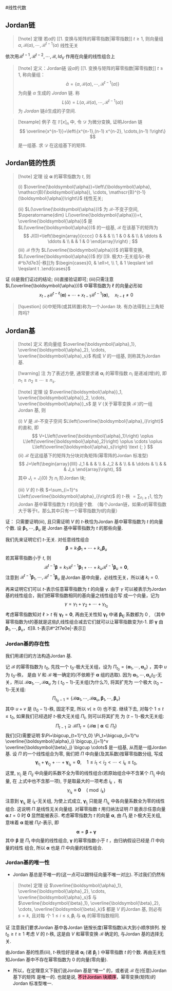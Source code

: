 #线性代数 
## Jordan链
>[!note] 定理
>若$\alpha$的 [[1. 变换与矩阵的幂零指数|幂零指数]] $t\ge 1$, 则向量组$\alpha,\mathscr{B}(\alpha),\cdots,\mathscr{B}^{t-1}(\alpha)$ 线性无关

依次用$\mathscr{B}^{t-1},\mathscr{B}^{t-2},\cdots,\mathscr{B},Id_V$ 作用在向量的线性组合上

>[!note] 定义：Jordan链 
>设$\alpha$的 [[1. 变换与矩阵的幂零指数|幂零指数]] $t \ge 1$, 称向量组：
$$\bar{\alpha}=\{\alpha,\mathscr{B}(\alpha),\cdots,\mathscr{B}^{t-1}(\alpha)\}$$
为向量 $\alpha$ 生成的 $Jordan$ 链. 称
$$L(\bar{\alpha})=L(\alpha,\mathscr{B}(\alpha),\cdots,\mathscr{B}^{t-1}(\alpha))$$
为 $Jordan$ 链$\bar{\alpha}$生成的子空间.




>[!example] 例子
>在 $\mathbb{F}[x]_n$ 中, 令 $\mathscr{D}$ 为微分变换, 证明Jordan 链
>$$
\overline{x^{n-1}}=\left\{x^{n-1},(n-1) x^{n-2}, \cdots,(n-1) !\right\}
>$$
>是一组基. 求 $\mathscr{D}$ 在这组基下的矩阵.


## Jordan链的性质

>[!note] 定理 
>设 $\boldsymbol{\alpha}$ 的幂零指数为 $t$, 则
>
>(i) $\overline{\boldsymbol{\alpha}}=\left\{\boldsymbol{\alpha}, \mathscr{B}(\boldsymbol{\alpha}), \cdots, \mathscr{B}^{t-1}(\boldsymbol{\alpha})\right\}$ 线性无关;
>
>(ii) $L(\overline{\boldsymbol{\alpha}})$ 为 $\mathscr{B}$-不变子空间, $\operatorname{dim} L(\overline{\boldsymbol{\alpha}})=t, \overline{\boldsymbol{\alpha}}$ 是 $L(\overline{\boldsymbol{\alpha}})$ 的一组基, $\mathscr{B}$ 在该基下的矩阵为
> $$
> J(0)=\left(\begin{array}{cccc}
> 0 & & & \\
> 1 & 0 & & \\
> & \ddots & \ddots & \\
> & & 1 & 0
> \end{array}\right) ;
> $$
> (iii) $\mathscr{B}$ 作为 $L(\overline{\boldsymbol{\alpha}})$ 的幂零变换, $L(\overline{\boldsymbol{\alpha}})$ 的$l$ [[9. 极大t-无关组与t-秩#^b7d7e3|-秩]]为 $\begin{cases}0, & \ell>t, \\ 1, & 1 \leqslant \ell \leqslant t .\end{cases}$

证 
(i)是我们证过的结论; (ii)直接验证即可; (iii)只需注意 $L(\overline{\boldsymbol{\alpha}})$ 中幂零指数为 $\ell$ 的向量必形如
$$
x_{t-\ell} \mathscr{B}^{t-\ell}(\boldsymbol{\alpha})+\cdots+x_{t-1} \mathscr{B}^{t-1}(\boldsymbol{\alpha}), \quad x_{t-\ell} \neq 0
$$

>[!question] 
>(ii)中矩阵(或其转置)称为一个Jordan 块. 有办法得到上三角矩阵吗?


## Jordan基
>[!note] 定义 
>若向量组 $\overline{\boldsymbol{\alpha}_1}, \overline{\boldsymbol{\alpha}_2}, \cdots, \overline{\boldsymbol{\alpha}_s}$ 构成 $V$ 的一组基, 则称其为Jordan 基.


>[!warning] 注
>为了表述方便, 通常要求诸 $\boldsymbol{\alpha}_i$ 的幂零指数 $n_i$ 是递减(增)的, 即 $n_1 \geqslant n_2 \geqslant \cdots \geqslant n_s$. 


>[!note] 定理 
>设 $\overline{\boldsymbol{\alpha}}_1, \overline{\boldsymbol{\alpha}}_2, \cdots, \overline{\boldsymbol{\alpha}}_s$ 是 $V$ (关于幂零变换 $\mathscr{B}$ )的一组Jordan 基, 则
>
> (i) $V$ 是 $\mathscr{B}$-不变子空间 $L\left(\overline{\boldsymbol{\alpha}_i}\right)$ 的直和, 即
> $$
> V=L\left(\overline{\boldsymbol{\alpha}_1}\right) \oplus L\left(\overline{\boldsymbol{\alpha}_2}\right) \oplus \cdots \oplus L\left(\overline{\boldsymbol{\alpha}_s}\right) \text {; }
> $$
> (ii) $\mathscr{B}$ 在这组基下的矩阵为分块对角矩阵(幂零阵的Jordan 标准型)
> $$
> J=\left(\begin{array}{llll}
> J_1 & & & \\
> & J_2 & & \\
> & & \ddots & \\
> & & & J_s
> \end{array}\right),
> $$
> 其中 $J_i=J_i(0)$ 为 $n_i$ 阶Jordan 块;
> 
> (iii) $V$ 的 $t$-秩 $=\sum_{i=1}^s L\left(\overline{\boldsymbol{\alpha}_i}\right)$ 的 $t$-秩 $=\sum_{n_i \geqslant t} 1$, 恰为Jordan 基中幂零指数为 $t$ 的向量个数. （每个Jordan链，如果$\alpha$的幂零指数大于等于t，那么其中只有一个幂零指数为t的向量）

证： 只需要证明(iii), 且只需证明 $V$ 的 $t$-秩恰为Jordan 基中幂零指数为 $t$ 的向量个数. 设 $\boldsymbol{\beta}_1, \cdots, \boldsymbol{\beta}_u$ 是 Jordan 基中幂零指数为 $t$ 的那些向量.

我们先来证明它们 $t$-无关. 对任意线性组合
$$
\boldsymbol{\beta}=k_1 \boldsymbol{\beta}_1+\cdots+k_u \boldsymbol{\beta}_u
$$
若其幂零指数小于 $t$, 则
$$
\mathscr{B}^{t-1} \boldsymbol{\beta}=k_1 \mathscr{B}^{t-1} \boldsymbol{\beta}_1+\cdots+k_u \mathscr{B}^{t-1} \boldsymbol{\beta}_u=\mathbf{0},
$$
注意到 $\mathscr{B}^{t-1} \boldsymbol{\beta}_1, \cdots, \mathscr{B}^{t-1} \boldsymbol{\beta}_u$ 是Jordan 基中向量，必线性无关，所以诸 $k_i=0$.

再来证明它们可以 $t$-表示任意幂零指数为 $t$ 的向量 $\gamma$.
由于 $\gamma$ 可以被表示为Jordan 基的线性组合，我们把幂零指数相同的基向量之线性组合写 成一个向量，记为
$$
\gamma=\gamma_1+\gamma_2+\cdots+\gamma_{t_0}
$$
考虑幂零指数知对 $\ell>t$ 有 $\boldsymbol{\gamma}_{\ell}=\mathbf{0}$, 再由无关性知 $\boldsymbol{\gamma}_{\ell}$ 中诸 $\boldsymbol{\beta}_{\ell j}$ 系数都为 0 , （其中幂零指数为t的基就是这些$\beta$,线性组合减去它们就可以让幂零指数变为t-1. 即 $\boldsymbol{\gamma}$ 由 $\boldsymbol{\beta}_1, \cdots, \boldsymbol{\beta}_u ，t$[[8. t-表示#^2f7e0e|-表示]]


### Jordan基的存在性
我们用递归的方法构造Jordan 基.

记 $\mathscr{B}$ 的幂零指数为 $t_0$, 先找一个 $t_0$-极大无关组，设为 $\Pi_{t_0}=\left\{\boldsymbol{\alpha}_1, \cdots, \boldsymbol{\alpha}_u\right\}$ ，其中 $u$ 为 $t_0$-秩， 是由 $V$ 和 $\mathscr{B}$ 唯一确定的(不依赖于 $\boldsymbol{\alpha}$ 组的选取).
因为 $\boldsymbol{\alpha}_1, \cdots, \boldsymbol{\alpha}_u t_0$-无关，所以 $\mathscr{B} \boldsymbol{\alpha}_1, \cdots, \mathscr{B} \boldsymbol{\alpha}_u$ 为 ( $\left.t_0-1\right)$-无关组(为什么?), 将其扩充为 一个极大 $\left(t_0-1\right)$-无关组:
$$
\Pi_{t_0-1}=\left\{\mathscr{B} \boldsymbol{\alpha}_1, \cdots, \mathscr{B} \boldsymbol{\alpha}_u, \boldsymbol{\beta}_1, \cdots, \boldsymbol{\beta}_v\right\}
$$
其中 $u+v$ 是 $\left(t_0-1\right)$-秩, 固定不变, 所以 $v(\geqslant 0)$ 也不变.
继续下去, 对每个 $1 \leqslant t \leqslant t_0$, 如果我们已经选好 $t$-极大无关组 $\Pi_t$, 则可以将其扩充 为 $(t-1)$-极大无关组:
$$
\Pi_{t-1} \supseteq \mathscr{B} \Pi_t=\left\{\mathscr{B} \boldsymbol{\alpha} \mid \boldsymbol{\alpha} \in \Pi_t\right\}
$$
我们(只)需要证明 $\Pi=\bigcup_{t=1}^{t_0} \Pi_t=\bigcup_{i=1}^u \overline{\boldsymbol{\alpha}_i} \bigcup_{j=1}^v \overline{\boldsymbol{\beta}_j} \bigcup \cdots$ 是一组基, 从而是一组Jordan 基.
设 $\Pi$ 的一个线性组合为零, 我们把 $\Pi$ 中向量(及其系数)按幂零指数分组, 写成
$$
\boldsymbol{\gamma}_{i_1}+\boldsymbol{\gamma}_{i_2}+\cdots+\boldsymbol{\gamma}_{i_k}=\mathbf{0}, \quad 1 \leqslant i_1<i_2<\cdots<i_k \leqslant t_0,
$$
这里, $\gamma_{i_j}$ 是 $\Pi_{i j}$ 中向量的系数不全为零的线性组合(若原始组合中不含某个 $\Pi_{i_j}$ 中向量, 在 上式中也不含那一项), 于是取最大的一项考虑 $i_k$ ，有
$$
\gamma_{i_k} \equiv \mathbf{0} \quad\left(\bmod i_k\right)
$$
注意到 $\boldsymbol{\gamma}_{i_k}$ 是 $i_k$-无关组, 为使上式成立, $\boldsymbol{\gamma}_{i_j}$ 只能是 $\Pi_{i_k}$ 中各向量系数全为零的线性组合. 这说明 $\Pi$ 是线性无关向量组.
对幂零指数 $t$ 用归纳法证明 $\Pi$ 能表示任意向量 $\boldsymbol{\alpha} . t=0$ 时 $\mathbf{0}$ 显然能被表示.
考虑幂零指数为 $t$ 的向量 $\boldsymbol{\alpha}$, 由 $\Pi_t$ 是 $t$-极大无关组, 意味着 $\boldsymbol{\alpha}$ 能被 $\Pi_t t$-表示, 即
$$
\boldsymbol{\alpha}=\boldsymbol{\beta}+\boldsymbol{\gamma}
$$
其中 $\boldsymbol{\beta}$ 是 $\Pi_t$ 中向量的线性组合, $\boldsymbol{\gamma}$ 的幂零指数小于 $t$ ，由归纳假设已经是 $\Pi$ 中向量的线性 组合, 所以 $\boldsymbol{\alpha}$ 也是 $\Pi$ 中向量的线性组合.


### Jordan基的唯一性
- Jordan 基总是不唯一的(这一点可以跟特征向量不唯一对比). 不过我们仍然有

>[!note] 定理 
>设 $\overline{\boldsymbol{\alpha}_1}, \overline{\boldsymbol{\alpha}_2}, \cdots, \overline{\boldsymbol{\alpha}_s}$ 与 $\overline{\boldsymbol{\beta}_1}, \overline{\boldsymbol{\beta}_2}, \cdots, \overline{\boldsymbol{\beta}_k}$ 都是 $V$ 的Jordan 基, 则必有 $s=k$, 且对每 个 $1 \leqslant i \leqslant s, \boldsymbol{\beta}_i$ 与 $\boldsymbol{\alpha}_i$ 的幂零指数相同.

证 注意我们要求Jordan 基中各Jordan 链按长度(幂零指数)从大到小顺序排列. 按 $t_0 \geqslant t \geqslant 1$ 考虑 $V$ 的 $t$-秩, 这是由 $V$ 和幂零变换 $\mathscr{B}$ 确定的, 与Jordan 基的选择无关. 

由Jordan 基的性质(iii), $t$-秩恰好是诸 $\boldsymbol{\alpha}_i$ (诸 $\boldsymbol{\beta}_j$ ) 中幂零指数 $t$ 的个数. 再由无关性 知Jordan 基中不存在幂零指数为 0 的向量(零向量).

- 所以，在定理意义下我们说Jordan 基是“唯一” 的，或者说 $\mathscr{B}$ 在(任意)Jordan 基下的矩阵 是唯一的. 也就是说, <mark style="background: #FF5582A6;">不计Jordan 块顺序</mark>，幂零变换(矩阵)的Jordan 标准型唯一.